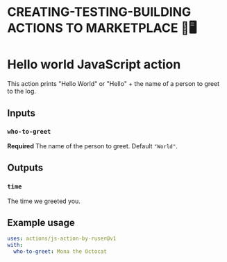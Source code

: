 # CREATING-TESTING-BUILDING  ACTIONS TO MARKETPLACE 🧰🖥

# Hello world JavaScript action

This action prints "Hello World" or "Hello" + the name of a person to greet to the log.

## Inputs

### `who-to-greet`

**Required** The name of the person to greet. Default `"World"`.

## Outputs

### `time`

The time we greeted you.

## Example usage

```yaml
uses: actions/js-action-by-ruser@v1
with:
  who-to-greet: Mona the Octocat
```


